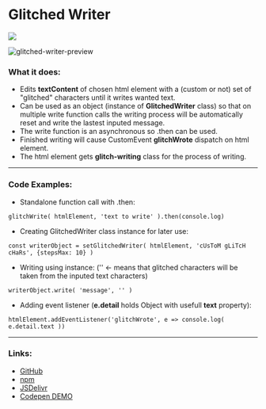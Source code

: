 # Glitched Writer
[![](https://data.jsdelivr.com/v1/package/npm/glitched-writer/badge)](https://www.jsdelivr.com/package/npm/glitched-writer)

![glitched-writer-preview](https://user-images.githubusercontent.com/24491503/67164275-06ab6900-f379-11e9-81ac-cab76dbc8dcd.gif)

### What it does:

- Edits **textContent** of chosen html element with a (custom or not) set of "glitched" characters until it writes wanted text.
- Can be used as an object (instance of **GlitchedWriter** class) so that on multiple write function calls the writing process will be automatically reset and write the lastest inputed message.
- The write function is an asynchronous so .then can be used.
- Finished writing will cause CustomEvent **glitchWrote** dispatch on html element.
- The html element gets **glitch-writing** class for the process of writing.

------------

### Code Examples:
- Standalone function call with .then:

`glitchWrite( htmlElement, 'text to write' ).then(console.log)`

- Creating GlitchedWriter class instance for later use:

`const writerObject = setGlitchedWriter( htmlElement, 'cUsToM gLiTcH cHaRs', {stepsMax: 10} )`

- Writing using instance: ('' <- means that glitched characters will be taken from the inputed text characters)

`writerObject.write( 'message', '' )`

- Adding event listener (**e.detail** holds Object with usefull **text** property):

`htmlElement.addEventListener('glitchWrote', e => console.log( e.detail.text ))`

------------

### Links:

- [GitHub](https://github.com/thetarnav/glitched-writer "GitHub")
- [npm](https://www.npmjs.com/package/glitched-writer "npm")
- [JSDelivr](https://www.jsdelivr.com/package/npm/glitched-writer "JSDelivr")
- [Codepen DEMO](https://codepen.io/thetarnav/pen/MWWyPzY "Codepen DEMO")
